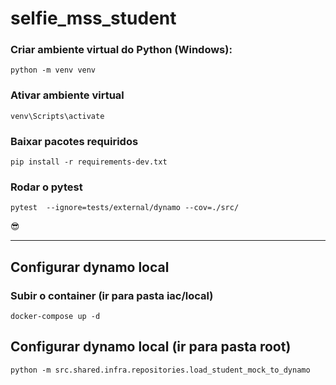 # selfie_mss_student


### Criar ambiente virtual do Python (Windows):
    python -m venv venv

### Ativar ambiente virtual 
    venv\Scripts\activate

### Baixar pacotes requiridos
    pip install -r requirements-dev.txt
### Rodar o pytest
    pytest  --ignore=tests/external/dynamo --cov=./src/

😎

---

## Configurar dynamo local 

### Subir o container (ir para pasta iac/local)
    docker-compose up -d

## Configurar dynamo local (ir para pasta root)
    python -m src.shared.infra.repositories.load_student_mock_to_dynamo